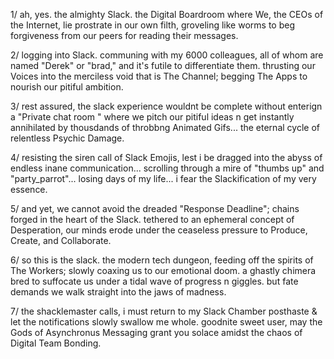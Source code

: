 1/ ah, yes. the almighty Slack. the Digital Boardroom where We, the CEOs of the Internet, lie prostrate in our own filth, groveling like worms to beg forgiveness from our peers for reading their messages.

2/ logging into Slack. communing with my 6000 colleagues, all of whom are named "Derek" or "brad," and it's futile to differentiate them. thrusting our Voices into the merciless void that is The Channel; begging The Apps to nourish our pitiful ambition.

3/ rest assured, the slack experience wouldnt be complete without enterign a "Private chat room " where we pitch our pitiful ideas n get instantly annihilated by thousdands of throbbng Animated Gifs... the eternal cycle of relentless Psychic Damage.

4/ resisting the siren call of Slack Emojis, lest i be dragged into the abyss of endless inane communication... scrolling through a mire of "thumbs up" and "party_parrot"... losing days of my life... i fear the Slackification of my very essence.

5/ and yet, we cannot avoid the dreaded "Response Deadline"; chains forged in the heart of the Slack. tethered to an ephemeral concept of Desperation, our minds erode under the ceaseless pressure to Produce, Create, and Collaborate.

6/ so this is the slack. the modern tech dungeon, feeding off the spirits of The Workers; slowly coaxing us to our emotional doom. a ghastly chimera bred to suffocate us under a tidal wave of progress n giggles. but fate demands we walk straight into the jaws of madness.

7/ the shacklemaster calls, i must return to my Slack Chamber posthaste & let the notifications slowly swallow me whole. goodnite sweet user, may the Gods of Asynchronus Messaging grant you solace amidst the chaos of Digital Team Bonding.